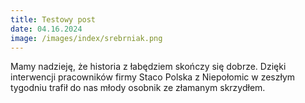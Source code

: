 ```yaml
---
title: Testowy post
date: 04.16.2024
image: /images/index/srebrniak.png
---
```


Mamy nadzieję, że historia z łabędziem skończy się dobrze. Dzięki interwencji pracowników firmy Staco Polska z Niepołomic w zeszłym tygodniu trafił do nas młody osobnik ze złamanym skrzydłem.
